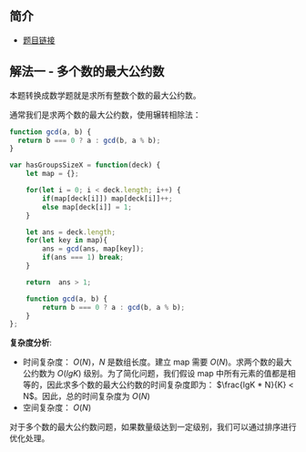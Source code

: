 ## 简介
- [题目链接](https://leetcode-cn.com/problems/x-of-a-kind-in-a-deck-of-cards/)


## 解法一 - 多个数的最大公约数
本题转换成数学题就是求所有整数个数的最大公约数。

通常我们是求两个数的最大公约数，使用辗转相除法：
```javascript
function gcd(a, b) {
  return b === 0 ? a : gcd(b, a % b);
}
```

```javascript
var hasGroupsSizeX = function(deck) {
    let map = {};

    for(let i = 0; i < deck.length; i++) {
        if(map[deck[i]]) map[deck[i]]++;
        else map[deck[i]] = 1;
    }

    let ans = deck.length;
    for(let key in map){
        ans = gcd(ans, map[key]);
        if(ans === 1) break;
    }

    return  ans > 1;

    function gcd(a, b) {
        return b === 0 ? a : gcd(b, a % b);
    }
};
```
**复杂度分析**:
- 时间复杂度： $O(N)$，$N$ 是数组长度。建立 map 需要 $O(N)$。求两个数的最大公约数为 $O(lgK)$ 级别。为了简化问题，我们假设 map 中所有元素的值都是相等的，因此求多个数的最大公约数的时间复杂度即为： $\frac{lgK * N}{K} < N$。因此，总的时间复杂度为 $O(N)$
- 空间复杂度： $O(N)$

对于多个数的最大公约数问题，如果数量级达到一定级别，我们可以通过排序进行优化处理。